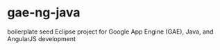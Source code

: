 # gae-ng-java
boilerplate seed Eclipse project for Google App Engine (GAE), Java, and AngularJS development
